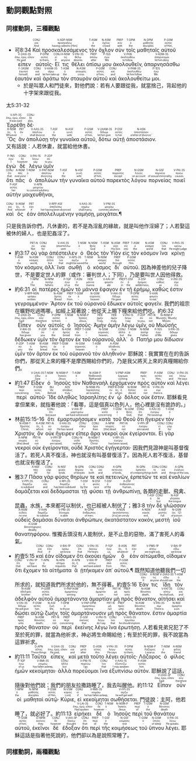## 動詞觀點對照

### 同樣動詞，三種觀點
- <rt>可8:34</rt> <RUBY><ruby><ruby>Καὶ<rt>And</rt></ruby><rt>καί</rt></ruby><rt>CONJ</rt></RUBY> <RUBY><ruby><ruby>προσκαλεσάμενος<rt>having called to [Him]</rt></ruby><rt>προσκαλέω</rt></ruby><rt>V-ADP-NSM</rt></RUBY> <RUBY><ruby><ruby>τὸν<rt>the</rt></ruby><rt>ὁ</rt></ruby><rt>T-ASM</rt></RUBY> <RUBY><ruby><ruby>ὄχλον<rt>crowd</rt></ruby><rt>ὄχλος</rt></ruby><rt>N-ASM</rt></RUBY> <RUBY><ruby><ruby>σὺν<rt>with</rt></ruby><rt>σύν</rt></ruby><rt>PREP</rt></RUBY> <RUBY><ruby><ruby>τοῖς<rt>the</rt></ruby><rt>ὁ</rt></ruby><rt>T-DPM</rt></RUBY> <RUBY><ruby><ruby>μαθηταῖς<rt>disciples</rt></ruby><rt>μαθητής</rt></ruby><rt>N-DPM</rt></RUBY> <RUBY><ruby><ruby>αὐτοῦ<rt>of Him‚</rt></ruby><rt>αὐτός</rt></ruby><rt>P-GSM</rt></RUBY> <RUBY><ruby><ruby>εἶπεν<rt>He said</rt></ruby><rt>ἔπω, ἐρῶ, εἶπον</rt></ruby><rt>V-2AAI-3S</rt></RUBY> <RUBY><ruby><ruby>αὐτοῖς·<rt>to them‚</rt></ruby><rt>αὐτός</rt></ruby><rt>P-DPM</rt></RUBY> <RUBY><ruby><ruby>Εἴ<rt>If</rt></ruby><rt>εἰ</rt></ruby><rt>CONJ</rt></RUBY> <RUBY><ruby><ruby>τις<rt>anyone</rt></ruby><rt>τις</rt></ruby><rt>X-NSM</rt></RUBY> <RUBY><ruby><ruby>θέλει<rt>desires</rt></ruby><rt>θέλω</rt></ruby><rt>V-PAI-3S</rt></RUBY> <RUBY><ruby><ruby>ὀπίσω<rt>after</rt></ruby><rt>ὀπίσω</rt></ruby><rt>PREP</rt></RUBY> <RUBY><ruby><ruby>μου<rt>Me</rt></ruby><rt>ἐγώ</rt></ruby><rt>P-1GS</rt></RUBY> <RUBY><ruby><ruby>ἀκολουθεῖν‚<rt>to follow‚</rt></ruby><rt>ἀκολουθέω</rt></ruby><rt>V-PAN</rt></RUBY> <RUBY><ruby><ruby>ἀπαρνησάσθω<rt>let him deny</rt></ruby><rt>ἀπαρνέομαι</rt></ruby><rt>V-ADM-3S</rt></RUBY> <RUBY><ruby><ruby>ἑαυτὸν<rt>himself‚</rt></ruby><rt>ἑαυτοῦ</rt></ruby><rt>F-3ASM</rt></RUBY> <RUBY><ruby><ruby>καὶ<rt>and</rt></ruby><rt>καί</rt></ruby><rt>CONJ</rt></RUBY> <RUBY><ruby><ruby>ἀράτω<rt>let him take up</rt></ruby><rt>αἴρω</rt></ruby><rt>V-AAM-3S</rt></RUBY> <RUBY><ruby><ruby>τὸν<rt>the</rt></ruby><rt>ὁ</rt></ruby><rt>T-ASM</rt></RUBY> <RUBY><ruby><ruby>σταυρὸν<rt>cross</rt></ruby><rt>σταυρός</rt></ruby><rt>N-ASM</rt></RUBY> <RUBY><ruby><ruby>αὐτοῦ<rt>of him‚</rt></ruby><rt>αὐτός</rt></ruby><rt>P-GSM</rt></RUBY> <RUBY><ruby><ruby>καὶ<rt>and</rt></ruby><rt>καί</rt></ruby><rt>CONJ</rt></RUBY> <RUBY><ruby><ruby>ἀκολουθείτω<rt>let him follow</rt></ruby><rt>ἀκολουθέω</rt></ruby><rt>V-PAM-3S</rt></RUBY> <RUBY><ruby><ruby>μοι.<rt>Me.</rt></ruby><rt>ἐγώ</rt></ruby><rt>P-1DS</rt></RUBY> 
	- <rt>於是叫眾人和門徒來，對他們說：若有人要跟從我，就當捨己，背起他的十字架來跟從我。</rt>

太5:31-32  

<RUBY><ruby><ruby>Ἐρρέθη<rt>It was said</rt></ruby><rt>ἔπω, ἐρῶ, εἶπον</rt></ruby><rt>V-API-3S</rt></RUBY> <RUBY><ruby><ruby>δέ·<rt>also‚</rt></ruby><rt>δέ</rt></ruby><rt>CONJ</rt></RUBY>  
<RUBY><ruby><ruby>Ὃς<rt>Whoever</rt></ruby><rt>ὅς, ἥ</rt></ruby><rt>R-NSM</rt></RUBY> <RUBY><ruby><ruby>ἂν<rt>‑</rt></ruby><rt>ἄν</rt></ruby><rt>PRT</rt></RUBY> <RUBY><ruby><ruby>ἀπολύσῃ<rt>shall divorce</rt></ruby><rt>ἀπολύω</rt></ruby><rt>V-AAS-3S</rt></RUBY> <RUBY><ruby><ruby>τὴν<rt>the</rt></ruby><rt>ὁ</rt></ruby><rt>T-ASF</rt></RUBY> <RUBY><ruby><ruby>γυναῖκα<rt>wife</rt></ruby><rt>γυνή</rt></ruby><rt>N-ASF</rt></RUBY> <RUBY><ruby><ruby>αὐτοῦ‚<rt>of him‚</rt></ruby><rt>αὐτός</rt></ruby><rt>P-GSM</rt></RUBY> <RUBY><ruby><ruby>δότω<rt>let him give</rt></ruby><rt>δίδωμι</rt></ruby><rt>V-2AAM-3S</rt></RUBY> <RUBY><ruby><ruby>αὐτῇ<rt>to her</rt></ruby><rt>αὐτός</rt></ruby><rt>P-DSF</rt></RUBY> <RUBY><ruby><ruby>ἀποστάσιον.<rt>a letter of divorce.’</rt></ruby><rt>ἀποστάσιον</rt></ruby><rt>N-ASN</rt></RUBY>  
又有話說：人若休妻，就當給他休書。  

<RUBY><ruby><ruby>ἐγὼ<rt>I</rt></ruby><rt>ἐγώ</rt></ruby><rt>P-1NS</rt></RUBY> <RUBY><ruby><ruby>δὲ<rt>however</rt></ruby><rt>δέ</rt></ruby><rt>CONJ</rt></RUBY> <RUBY><ruby><ruby>λέγω<rt>say</rt></ruby><rt>λέγω</rt></ruby><rt>V-PAI-1S</rt></RUBY> <RUBY><ruby><ruby>ὑμῖν<rt>to you</rt></ruby><rt>σύ</rt></ruby><rt>P-2DP</rt></RUBY>  
<RUBY><ruby><ruby>ὅτι<rt>that</rt></ruby><rt>ὅτι</rt></ruby><rt>CONJ</rt></RUBY> <RUBY><ruby><ruby>πᾶς<rt>everyone</rt></ruby><rt>πᾶς</rt></ruby><rt>A-NSM</rt></RUBY> <RUBY><ruby><ruby>ὁ<rt>‑</rt></ruby><rt>ὁ</rt></ruby><rt>T-NSM</rt></RUBY> <RUBY><ruby><ruby>ἀπολύων<rt>divorcing</rt></ruby><rt>ἀπολύω</rt></ruby><rt>V-PAP-NSM</rt></RUBY> <RUBY><ruby><ruby>τὴν<rt>the</rt></ruby><rt>ὁ</rt></ruby><rt>T-ASF</rt></RUBY> <RUBY><ruby><ruby>γυναῖκα<rt>wife</rt></ruby><rt>γυνή</rt></ruby><rt>N-ASF</rt></RUBY> <RUBY><ruby><ruby>αὐτοῦ<rt>of him‚</rt></ruby><rt>αὐτός</rt></ruby><rt>P-GSM</rt></RUBY> <RUBY><ruby><ruby>παρεκτὸς<rt>except</rt></ruby><rt>παρεκτός</rt></ruby><rt>PREP</rt></RUBY> <RUBY><ruby><ruby>λόγου<rt>on account</rt></ruby><rt>λόγος</rt></ruby><rt>N-GSM</rt></RUBY> <RUBY><ruby><ruby>πορνείας<rt>of sexual immorality‚</rt></ruby><rt>πορνεία</rt></ruby><rt>N-GSF</rt></RUBY> <RUBY><ruby><ruby>ποιεῖ<rt>causes</rt></ruby><rt>ποιέω</rt></ruby><rt>V-PAI-3S</rt></RUBY> <RUBY><ruby><ruby>αὐτὴν<rt>her</rt></ruby><rt>αὐτός</rt></ruby><rt>P-ASF</rt></RUBY> <RUBY><ruby><ruby>μοιχευθῆναι‚<rt>to commit adultery.</rt></ruby><rt>μοιχεύω</rt></ruby><rt>V-APN</rt></RUBY>  

<RUBY><ruby><ruby>καὶ<rt>And</rt></ruby><rt>καί</rt></ruby><rt>CONJ</rt></RUBY> <RUBY><ruby><ruby>ὃς<rt>whoever</rt></ruby><rt>ὅς, ἥ</rt></ruby><rt>R-NSM</rt></RUBY> <RUBY><ruby><ruby>ἐὰν<rt>if</rt></ruby><rt>ἐάν</rt></ruby><rt>PRT</rt></RUBY> <RUBY><ruby><ruby>ἀπολελυμένην<rt>her having been divorced</rt></ruby><rt>ἀπολείπω</rt></ruby><rt>V-RPP-ASF</rt></RUBY> <RUBY><ruby><ruby>γαμήσῃ‚<rt>shall marry‚</rt></ruby><rt>γαμέω</rt></ruby><rt>V-AAS-3S</rt></RUBY> <RUBY><ruby><ruby>μοιχᾶται.¶<rt>commits adultery.</rt></ruby><rt>μοιχάω</rt></ruby><rt>V-PNI-3S</rt></RUBY>   

只是我告訴你們，凡休妻的，若不是為淫亂的緣故，就是叫他作淫婦了；人若娶這被休的婦人，也是犯姦淫了。



- <rt>約3:17</rt> <RUBY><ruby><ruby>οὐ<rt>Not</rt></ruby><rt>οὐ</rt></ruby><rt>PRT-N</rt></RUBY> <RUBY><ruby><ruby>γὰρ<rt>for</rt></ruby><rt>γάρ</rt></ruby><rt>CONJ</rt></RUBY> <RUBY><ruby><ruby>ἀπέστειλεν<rt>sent</rt></ruby><rt>ἀποστέλλω</rt></ruby><rt>V-AAI-3S</rt></RUBY> <RUBY><ruby><ruby>ὁ<rt>‑</rt></ruby><rt>ὁ</rt></ruby><rt>T-NSM</rt></RUBY> <RUBY><ruby><ruby>Θεὸς<rt>God</rt></ruby><rt>θεός</rt></ruby><rt>N-NSM</rt></RUBY> <RUBY><ruby><ruby>τὸν<rt>‑</rt></ruby><rt>ὁ</rt></ruby><rt>T-ASM</rt></RUBY> <RUBY><ruby><ruby>Υἱὸν<rt>His Son</rt></ruby><rt>υἱός</rt></ruby><rt>N-ASM</rt></RUBY> <RUBY><ruby><ruby>εἰς<rt>into</rt></ruby><rt>εἰς</rt></ruby><rt>PREP</rt></RUBY> <RUBY><ruby><ruby>τὸν<rt>the</rt></ruby><rt>ὁ</rt></ruby><rt>T-ASM</rt></RUBY> <RUBY><ruby><ruby>κόσμον<rt>world</rt></ruby><rt>κόσμος</rt></ruby><rt>N-ASM</rt></RUBY> <RUBY><ruby><ruby>ἵνα<rt>that</rt></ruby><rt>ἵνα</rt></ruby><rt>CONJ</rt></RUBY> <RUBY><ruby><ruby>κρίνῃ<rt>He might judge</rt></ruby><rt>κρίνω</rt></ruby><rt>V-PAS-3S</rt></RUBY> <RUBY><ruby><ruby>τὸν<rt>the</rt></ruby><rt>ὁ</rt></ruby><rt>T-ASM</rt></RUBY> <RUBY><ruby><ruby>κόσμον‚<rt>world‚</rt></ruby><rt>κόσμος</rt></ruby><rt>N-ASM</rt></RUBY> <RUBY><ruby><ruby>ἀλλ᾽<rt>but</rt></ruby><rt>ἀλλά</rt></ruby><rt>CONJ</rt></RUBY> <RUBY><ruby><ruby>ἵνα<rt>that</rt></ruby><rt>ἵνα</rt></ruby><rt>CONJ</rt></RUBY> <RUBY><ruby><ruby>σωθῇ<rt>might be saved</rt></ruby><rt>σῴζω</rt></ruby><rt>V-APS-3S</rt></RUBY> <RUBY><ruby><ruby>ὁ<rt>the</rt></ruby><rt>ὁ</rt></ruby><rt>T-NSM</rt></RUBY> <RUBY><ruby><ruby>κόσμος<rt>world</rt></ruby><rt>κόσμος</rt></ruby><rt>N-NSM</rt></RUBY> <RUBY><ruby><ruby>δι᾽<rt>through</rt></ruby><rt>διά</rt></ruby><rt>PREP</rt></RUBY> <RUBY><ruby><ruby>αὐτοῦ.<rt>Him.</rt></ruby><rt>αὐτός</rt></ruby><rt>P-GSM</rt></RUBY> <rt>因為神差他的兒子降世，不是要定世人的罪（或作：審判世人；下同），乃是要叫世人因他得救。</rt>
- <rt>約6:31</rt> <RUBY><ruby><ruby>οἱ<rt>The</rt></ruby><rt>ὁ</rt></ruby><rt>T-NPM</rt></RUBY> <RUBY><ruby><ruby>πατέρες<rt>fathers</rt></ruby><rt>πατήρ</rt></ruby><rt>N-NPM</rt></RUBY> <RUBY><ruby><ruby>ἡμῶν<rt>of us</rt></ruby><rt>ἐγώ</rt></ruby><rt>P-1GP</rt></RUBY> <RUBY><ruby><ruby>τὸ<rt>the</rt></ruby><rt>ὁ</rt></ruby><rt>T-ASN</rt></RUBY> <RUBY><ruby><ruby>μάννα<rt>manna</rt></ruby><rt>μάννα</rt></ruby><rt>HEB</rt></RUBY> <RUBY><ruby><ruby>ἔφαγον<rt>ate</rt></ruby><rt>φαγεῖν</rt></ruby><rt>V-AAI-3P</rt></RUBY> <RUBY><ruby><ruby>ἐν<rt>in</rt></ruby><rt>ἐν</rt></ruby><rt>PREP</rt></RUBY> <RUBY><ruby><ruby>τῇ<rt>the</rt></ruby><rt>ὁ</rt></ruby><rt>T-DSF</rt></RUBY> <RUBY><ruby><ruby>ἐρήμῳ‚<rt>wilderness‚</rt></ruby><rt>ἔρημος</rt></ruby><rt>A-DSF</rt></RUBY> <RUBY><ruby><ruby>καθώς<rt>as</rt></ruby><rt>καθώς</rt></ruby><rt>CONJ</rt></RUBY> <RUBY><ruby><ruby>ἐστιν<rt>it is</rt></ruby><rt>εἰμί</rt></ruby><rt>V-PAI-3S</rt></RUBY> <RUBY><ruby><ruby>γεγραμμένον·<rt>written:</rt></ruby><rt>γράφω</rt></ruby><rt>V-RPP-NSN</rt></RUBY> <RUBY><ruby><ruby>Ἄρτον<rt>Bread</rt></ruby><rt>ἄρτος</rt></ruby><rt>N-ASM</rt></RUBY> <RUBY><ruby><ruby>ἐκ<rt>from</rt></ruby><rt>ἐκ</rt></ruby><rt>PREP</rt></RUBY> <RUBY><ruby><ruby>τοῦ<rt>‑</rt></ruby><rt>ὁ</rt></ruby><rt>T-GSM</rt></RUBY> <RUBY><ruby><ruby>οὐρανοῦ<rt>heaven</rt></ruby><rt>οὐρανός</rt></ruby><rt>N-GSM</rt></RUBY> <RUBY><ruby><ruby>ἔδωκεν<rt>He gave</rt></ruby><rt>δίδωμι</rt></ruby><rt>V-AAI-3S</rt></RUBY> <RUBY><ruby><ruby>αὐτοῖς<rt>them</rt></ruby><rt>αὐτός</rt></ruby><rt>P-DPM</rt></RUBY> <RUBY><ruby><ruby>φαγεῖν.<rt>to eat.’</rt></ruby><rt>φαγεῖν</rt></ruby><rt>V-AAN</rt></RUBY> <rt>我們的祖宗在曠野吃過嗎哪，如經上寫著說：他從天上賜下糧來給他們吃。</rt><rt>約6:32</rt> <RUBY><ruby><ruby>Εἶπεν<rt>Said</rt></ruby><rt>ἔπω, ἐρῶ, εἶπον</rt></ruby><rt>V-2AAI-3S</rt></RUBY> <RUBY><ruby><ruby>οὖν<rt>therefore</rt></ruby><rt>οὖν</rt></ruby><rt>CONJ</rt></RUBY> <RUBY><ruby><ruby>αὐτοῖς<rt>to them</rt></ruby><rt>αὐτός</rt></ruby><rt>P-DPM</rt></RUBY> <RUBY><ruby><ruby>ὁ<rt>‑</rt></ruby><rt>ὁ</rt></ruby><rt>T-NSM</rt></RUBY> <RUBY><ruby><ruby>Ἰησοῦς·<rt>Jesus‚</rt></ruby><rt>Ἰησοῦς</rt></ruby><rt>N-NSM-P</rt></RUBY> <RUBY><ruby><ruby>Ἀμὴν<rt>Truly‚</rt></ruby><rt>ἀμήν</rt></ruby><rt>HEB</rt></RUBY> <RUBY><ruby><ruby>ἀμὴν<rt>truly‚</rt></ruby><rt>ἀμήν</rt></ruby><rt>HEB</rt></RUBY> <RUBY><ruby><ruby>λέγω<rt>I say</rt></ruby><rt>λέγω</rt></ruby><rt>V-PAI-1S</rt></RUBY> <RUBY><ruby><ruby>ὑμῖν‚<rt>to you‚</rt></ruby><rt>σύ</rt></ruby><rt>P-2DP</rt></RUBY> <RUBY><ruby><ruby>οὐ<rt>not</rt></ruby><rt>οὐ</rt></ruby><rt>PRT-N</rt></RUBY> <RUBY><ruby><ruby>Μωϋσῆς<rt>Moses</rt></ruby><rt>Μωϋσῆς, Μωσῆς</rt></ruby><rt>N-NSM-P</rt></RUBY> <RUBY><ruby><ruby>δέδωκεν<rt>has given</rt></ruby><rt>δίδωμι</rt></ruby><rt>V-RAI-3S</rt></RUBY> <RUBY><ruby><ruby>ὑμῖν<rt>you</rt></ruby><rt>σύ</rt></ruby><rt>P-2DP</rt></RUBY> <RUBY><ruby><ruby>τὸν<rt>the</rt></ruby><rt>ὁ</rt></ruby><rt>T-ASM</rt></RUBY> <RUBY><ruby><ruby>ἄρτον<rt>bread</rt></ruby><rt>ἄρτος</rt></ruby><rt>N-ASM</rt></RUBY> <RUBY><ruby><ruby>ἐκ<rt>from</rt></ruby><rt>ἐκ</rt></ruby><rt>PREP</rt></RUBY> <RUBY><ruby><ruby>τοῦ<rt>‑</rt></ruby><rt>ὁ</rt></ruby><rt>T-GSM</rt></RUBY> <RUBY><ruby><ruby>οὐρανοῦ‚<rt>heaven‚</rt></ruby><rt>οὐρανός</rt></ruby><rt>N-GSM</rt></RUBY> <RUBY><ruby><ruby>ἀλλ᾽<rt>but</rt></ruby><rt>ἀλλά</rt></ruby><rt>CONJ</rt></RUBY> <RUBY><ruby><ruby>ὁ<rt>the</rt></ruby><rt>ὁ</rt></ruby><rt>T-NSM</rt></RUBY> <RUBY><ruby><ruby>Πατήρ<rt>Father</rt></ruby><rt>πατήρ</rt></ruby><rt>N-NSM</rt></RUBY> <RUBY><ruby><ruby>μου<rt>of Me</rt></ruby><rt>ἐγώ</rt></ruby><rt>P-1GS</rt></RUBY> <RUBY><ruby><ruby>δίδωσιν<rt>gives</rt></ruby><rt>δίδωμι</rt></ruby><rt>V-PAI-3S</rt></RUBY> <RUBY><ruby><ruby>ὑμῖν<rt>you</rt></ruby><rt>σύ</rt></ruby><rt>P-2DP</rt></RUBY> <RUBY><ruby><ruby>τὸν<rt>the</rt></ruby><rt>ὁ</rt></ruby><rt>T-ASM</rt></RUBY> <RUBY><ruby><ruby>ἄρτον<rt>bread</rt></ruby><rt>ἄρτος</rt></ruby><rt>N-ASM</rt></RUBY> <RUBY><ruby><ruby>ἐκ<rt>from</rt></ruby><rt>ἐκ</rt></ruby><rt>PREP</rt></RUBY> <RUBY><ruby><ruby>τοῦ<rt>‑</rt></ruby><rt>ὁ</rt></ruby><rt>T-GSM</rt></RUBY> <RUBY><ruby><ruby>οὐρανοῦ<rt>heaven</rt></ruby><rt>οὐρανός</rt></ruby><rt>N-GSM</rt></RUBY> <RUBY><ruby><ruby>τὸν<rt>‑</rt></ruby><rt>ὁ</rt></ruby><rt>T-ASM</rt></RUBY> <RUBY><ruby><ruby>ἀληθινόν·<rt>true.</rt></ruby><rt>ἀληθινός</rt></ruby><rt>A-ASM</rt></RUBY> <rt>耶穌說：我實實在在的告訴你們，那從天上來的糧不是摩西賜給你們的，乃是我父將天上來的真糧賜給你們。</rt>
- <rt>約1:47</rt> <RUBY><ruby><ruby>Εἶδεν<rt>Saw</rt></ruby><rt>εἴδω</rt></ruby><rt>V-2AAI-3S</rt></RUBY> <RUBY><ruby><ruby>ὁ<rt>‑</rt></ruby><rt>ὁ</rt></ruby><rt>T-NSM</rt></RUBY> <RUBY><ruby><ruby>Ἰησοῦς<rt>Jesus</rt></ruby><rt>Ἰησοῦς</rt></ruby><rt>N-NSM-P</rt></RUBY> <RUBY><ruby><ruby>τὸν<rt>‑</rt></ruby><rt>ὁ</rt></ruby><rt>T-ASM</rt></RUBY> <RUBY><ruby><ruby>Ναθαναὴλ<rt>Nathanael</rt></ruby><rt>Ναθαναήλ</rt></ruby><rt>N-ASM-P</rt></RUBY> <RUBY><ruby><ruby>ἐρχόμενον<rt>coming</rt></ruby><rt>ἔρχομαι</rt></ruby><rt>V-PNP-ASM</rt></RUBY> <RUBY><ruby><ruby>πρὸς<rt>to</rt></ruby><rt>πρός</rt></ruby><rt>PREP</rt></RUBY> <RUBY><ruby><ruby>αὐτὸν<rt>Him‚</rt></ruby><rt>αὐτός</rt></ruby><rt>P-ASM</rt></RUBY> <RUBY><ruby><ruby>καὶ<rt>and</rt></ruby><rt>καί</rt></ruby><rt>CONJ</rt></RUBY> <RUBY><ruby><ruby>λέγει<rt>He says</rt></ruby><rt>λέγω</rt></ruby><rt>V-PAI-3S</rt></RUBY> <RUBY><ruby><ruby>περὶ<rt>concerning</rt></ruby><rt>περί</rt></ruby><rt>PREP</rt></RUBY> <RUBY><ruby><ruby>αὐτοῦ·<rt>him‚</rt></ruby><rt>αὐτός</rt></ruby><rt>P-GSM</rt></RUBY> <RUBY><ruby><ruby>Ἴδε<rt>Behold</rt></ruby><rt>ἴδε</rt></ruby><rt>INJ</rt></RUBY> <RUBY><ruby><ruby>ἀληθῶς<rt>truly</rt></ruby><rt>ἀληθῶς</rt></ruby><rt>ADV</rt></RUBY> <RUBY><ruby><ruby>Ἰσραηλίτης<rt>an Israelite‚</rt></ruby><rt>Ἰσραηλίτης</rt></ruby><rt>N-NSM-PG</rt></RUBY> <RUBY><ruby><ruby>ἐν<rt>in</rt></ruby><rt>ἐν</rt></ruby><rt>PREP</rt></RUBY> <RUBY><ruby><ruby>ᾧ<rt>whom</rt></ruby><rt>ὅς, ἥ</rt></ruby><rt>R-DSM</rt></RUBY> <RUBY><ruby><ruby>δόλος<rt>deceit</rt></ruby><rt>δόλος</rt></ruby><rt>N-NSM</rt></RUBY> <RUBY><ruby><ruby>οὐκ<rt>not</rt></ruby><rt>οὐ</rt></ruby><rt>PRT-N</rt></RUBY> <RUBY><ruby><ruby>ἔστιν.<rt>there is.</rt></ruby><rt>εἰμί</rt></ruby><rt>V-PAI-3S</rt></RUBY> <rt>耶穌看見拿但業來，就指著他說：「看哪，這是個真以色列人，他心裡是沒有詭詐的。」</rt>
- <rt>林前15:15-16</rt> <RUBY><ruby><ruby>ὅτι<rt>because</rt></ruby><rt>ὅτι</rt></ruby><rt>CONJ</rt></RUBY> <RUBY><ruby><ruby>ἐμαρτυρήσαμεν<rt>we have witnessed</rt></ruby><rt>μαρτυρέω</rt></ruby><rt>V-AAI-1P</rt></RUBY> <RUBY><ruby><ruby>κατὰ<rt>concerning</rt></ruby><rt>κατά</rt></ruby><rt>PREP</rt></RUBY> <RUBY><ruby><ruby>τοῦ<rt>‑</rt></ruby><rt>ὁ</rt></ruby><rt>T-GSM</rt></RUBY> <RUBY><ruby><ruby>Θεοῦ<rt>God‚</rt></ruby><rt>θεός</rt></ruby><rt>N-GSM</rt></RUBY> <RUBY><ruby><ruby>ὅτι<rt>that</rt></ruby><rt>ὅτι</rt></ruby><rt>CONJ</rt></RUBY> <RUBY><ruby><ruby>ἤγειρεν<rt>He raised up</rt></ruby><rt>ἐγείρω</rt></ruby><rt>V-AAI-3S</rt></RUBY> <RUBY><ruby><ruby>τὸν<rt>‑</rt></ruby><rt>ὁ</rt></ruby><rt>T-ASM</rt></RUBY> <RUBY><ruby><ruby>Χριστόν‚<rt>Christ‚</rt></ruby><rt>Χριστός</rt></ruby><rt>N-ASM-T</rt></RUBY> <RUBY><ruby><ruby>ὃν<rt>whom</rt></ruby><rt>ὅς, ἥ</rt></ruby><rt>R-ASM</rt></RUBY> <RUBY><ruby><ruby>οὐκ<rt>not</rt></ruby><rt>οὐ</rt></ruby><rt>PRT-N</rt></RUBY> <RUBY><ruby><ruby>ἤγειρεν<rt>He has raised</rt></ruby><rt>ἐγείρω</rt></ruby><rt>V-AAI-3S</rt></RUBY> <RUBY><ruby><ruby>εἴπερ<rt>if</rt></ruby><rt>εἴπερ</rt></ruby><rt>CONJ</rt></RUBY> <RUBY><ruby><ruby>ἄρα<rt>then</rt></ruby><rt>ἄρα</rt></ruby><rt>CONJ</rt></RUBY> <RUBY><ruby><ruby>νεκροὶ<rt>[the] dead</rt></ruby><rt>νεκρός</rt></ruby><rt>A-NPM</rt></RUBY> <RUBY><ruby><ruby>οὐκ<rt>not</rt></ruby><rt>οὐ</rt></ruby><rt>PRT-N</rt></RUBY> <RUBY><ruby><ruby>ἐγείρονται.<rt>are raised.</rt></ruby><rt>ἐγείρω</rt></ruby><rt>V-PPI-3P</rt></RUBY> <RUBY><ruby><ruby>Εἰ<rt>If</rt></ruby><rt>εἰ</rt></ruby><rt>CONJ</rt></RUBY> <RUBY><ruby><ruby>γὰρ<rt>for</rt></ruby><rt>γάρ</rt></ruby><rt>CONJ</rt></RUBY> <RUBY><ruby><ruby>νεκροὶ<rt>[the] dead</rt></ruby><rt>νεκρός</rt></ruby><rt>A-NPM</rt></RUBY> <RUBY><ruby><ruby>οὐκ<rt>not</rt></ruby><rt>οὐ</rt></ruby><rt>PRT-N</rt></RUBY> <RUBY><ruby><ruby>ἐγείρονται‚<rt>are raised‚</rt></ruby><rt>ἐγείρω</rt></ruby><rt>V-PPI-3P</rt></RUBY> <RUBY><ruby><ruby>οὐδὲ<rt>neither</rt></ruby><rt>οὐδέ</rt></ruby><rt>CONJ-N</rt></RUBY> <RUBY><ruby><ruby>Χριστὸς<rt>Christ</rt></ruby><rt>Χριστός</rt></ruby><rt>N-NSM-T</rt></RUBY> <RUBY><ruby><ruby>ἐγήγερται·<rt>has been raised;</rt></ruby><rt>ἐγείρω</rt></ruby><rt>V-RPI-3S</rt></RUBY> <rt>因我們見證神是叫基督復活了。若死人真不復活，神也就沒有叫基督復活了。因為死人若不復活，基督也就沒有復活了。</rt>
- <rt>雅3:7</rt> <RUBY><ruby><ruby>Πᾶσα<rt>All</rt></ruby><rt>πᾶς</rt></ruby><rt>A-NSF</rt></RUBY> <RUBY><ruby><ruby>γὰρ<rt>for</rt></ruby><rt>γάρ</rt></ruby><rt>CONJ</rt></RUBY> <RUBY><ruby><ruby>φύσις<rt>kinds</rt></ruby><rt>φύσις</rt></ruby><rt>N-NSF</rt></RUBY> <RUBY><ruby><ruby>θηρίων<rt>of beasts</rt></ruby><rt>θηρίον</rt></ruby><rt>N-GPN</rt></RUBY> <RUBY><ruby><ruby>τε<rt>both</rt></ruby><rt>τε</rt></ruby><rt>CONJ</rt></RUBY> <RUBY><ruby><ruby>καὶ<rt>and</rt></ruby><rt>καί</rt></ruby><rt>CONJ</rt></RUBY> <RUBY><ruby><ruby>πετεινῶν‚<rt>of birds‚</rt></ruby><rt>πετεινός</rt></ruby><rt>A-GPN</rt></RUBY> <RUBY><ruby><ruby>ἑρπετῶν<rt>of creeping things</rt></ruby><rt>ἑρπετόν</rt></ruby><rt>N-GPN</rt></RUBY> <RUBY><ruby><ruby>τε<rt>both</rt></ruby><rt>τε</rt></ruby><rt>CONJ</rt></RUBY> <RUBY><ruby><ruby>καὶ<rt>and</rt></ruby><rt>καί</rt></ruby><rt>CONJ</rt></RUBY> <RUBY><ruby><ruby>ἐναλίων<rt>things of the sea‚</rt></ruby><rt>ἐνάλιος</rt></ruby><rt>A-GPN</rt></RUBY> <RUBY><ruby><ruby>δαμάζεται<rt>is subdued</rt></ruby><rt>δαμάζω</rt></ruby><rt>V-PPI-3S</rt></RUBY> <RUBY><ruby><ruby>καὶ<rt>and</rt></ruby><rt>καί</rt></ruby><rt>CONJ</rt></RUBY> <RUBY><ruby><ruby>δεδάμασται<rt>has been subdued</rt></ruby><rt>δαμάζω</rt></ruby><rt>V-RPI-3S</rt></RUBY> <RUBY><ruby><ruby>τῇ<rt>by the</rt></ruby><rt>ὁ</rt></ruby><rt>T-DSF</rt></RUBY> <RUBY><ruby><ruby>φύσει<rt>race</rt></ruby><rt>φύσις</rt></ruby><rt>N-DSF</rt></RUBY> <RUBY><ruby><ruby>τῇ<rt>of the</rt></ruby><rt>ὁ</rt></ruby><rt>T-DSF</rt></RUBY> <RUBY><ruby><ruby>ἀνθρωπίνῃ‚<rt>human‚</rt></ruby><rt>ἀνθρώπινος</rt></ruby><rt>A-DSF</rt></RUBY> <rt>各類的走獸、飛禽、昆蟲，水族，本來都可以制伏，也已經被人制伏了；</rt><rt>雅3:8</rt> <RUBY><ruby><ruby>τὴν<rt>‑</rt></ruby><rt>ὁ</rt></ruby><rt>T-ASF</rt></RUBY> <RUBY><ruby><ruby>δὲ<rt>but</rt></ruby><rt>δέ</rt></ruby><rt>CONJ</rt></RUBY> <RUBY><ruby><ruby>γλῶσσαν<rt>the tongue</rt></ruby><rt>γλῶσσα</rt></ruby><rt>N-ASF</rt></RUBY> <RUBY><ruby><ruby>οὐδεὶς<rt>no one</rt></ruby><rt>οὐδείς</rt></ruby><rt>A-NSM</rt></RUBY> <RUBY><ruby><ruby>δαμάσαι<rt>to subdue</rt></ruby><rt>δαμάζω</rt></ruby><rt>V-AAN</rt></RUBY> <RUBY><ruby><ruby>δύναται<rt>is able</rt></ruby><rt>δύναμαι</rt></ruby><rt>V-PNI-3S</rt></RUBY> <RUBY><ruby><ruby>ἀνθρώπων‚<rt>of men;</rt></ruby><rt>ἄνθρωπος</rt></ruby><rt>N-GPM</rt></RUBY> <RUBY><ruby><ruby>ἀκατάστατον<rt>[it is] an unruly</rt></ruby><rt>ἀκατάστατος</rt></ruby><rt>A-NSN</rt></RUBY> <RUBY><ruby><ruby>κακόν‚<rt>evil‚</rt></ruby><rt>κακός</rt></ruby><rt>A-NSN</rt></RUBY> <RUBY><ruby><ruby>μεστὴ<rt>full</rt></ruby><rt>μεστός</rt></ruby><rt>A-NSF</rt></RUBY> <RUBY><ruby><ruby>ἰοῦ<rt>of poison</rt></ruby><rt>ἰός (2)</rt></ruby><rt>N-GSM</rt></RUBY> <RUBY><ruby><ruby>θανατηφόρου.<rt>deadly.</rt></ruby><rt>θανατήφορος</rt></ruby><rt>A-GSM</rt></RUBY> <rt>惟獨舌頭沒有人能制伏，是不止息的惡物，滿了害死人的毒氣。</rt>
- <rt>約壹5:15</rt> <RUBY><ruby><ruby>καὶ<rt>And</rt></ruby><rt>καί</rt></ruby><rt>CONJ</rt></RUBY> <RUBY><ruby><ruby>ἐὰν<rt>if</rt></ruby><rt>ἐάν</rt></ruby><rt>CONJ</rt></RUBY> <RUBY><ruby><ruby>οἴδαμεν<rt>we know</rt></ruby><rt>ὁράω</rt></ruby><rt>V-RAI-1P</rt></RUBY> <RUBY><ruby><ruby>ὅτι<rt>that</rt></ruby><rt>ὅτι</rt></ruby><rt>CONJ</rt></RUBY> <RUBY><ruby><ruby>ἀκούει<rt>He hears</rt></ruby><rt>ἀκούω</rt></ruby><rt>V-PAI-3S</rt></RUBY> <RUBY><ruby><ruby>ἡμῶν<rt>us‚</rt></ruby><rt>ἐγώ</rt></ruby><rt>P-1GP</rt></RUBY> <RUBY><ruby><ruby>ὃ<rt>whatever</rt></ruby><rt>ὅς, ἥ</rt></ruby><rt>R-ASN</rt></RUBY> <RUBY><ruby><ruby>ἐὰν<rt>if</rt></ruby><rt>ἐάν</rt></ruby><rt>PRT</rt></RUBY> <RUBY><ruby><ruby>αἰτώμεθα‚<rt>we might ask‚</rt></ruby><rt>αἰτέω</rt></ruby><rt>V-PMS-1P</rt></RUBY> <RUBY><ruby><ruby>οἴδαμεν<rt>we know</rt></ruby><rt>εἴδω</rt></ruby><rt>V-RAI-1P</rt></RUBY> <RUBY><ruby><ruby>ὅτι<rt>that</rt></ruby><rt>ὅτι</rt></ruby><rt>CONJ</rt></RUBY> <RUBY><ruby><ruby>ἔχομεν<rt>we have</rt></ruby><rt>ἔχω</rt></ruby><rt>V-PAI-1P</rt></RUBY> <RUBY><ruby><ruby>τὰ<rt>the</rt></ruby><rt>ὁ</rt></ruby><rt>T-APN</rt></RUBY> <RUBY><ruby><ruby>αἰτήματα<rt>requests</rt></ruby><rt>αἴτημα</rt></ruby><rt>N-APN</rt></RUBY> <RUBY><ruby><ruby>ἃ<rt>that</rt></ruby><rt>ὅς, ἥ</rt></ruby><rt>R-APN</rt></RUBY> <RUBY><ruby><ruby>ᾐτήκαμεν<rt>we have asked</rt></ruby><rt>αἰτέω</rt></ruby><rt>V-RAI-1P</rt></RUBY> <RUBY><ruby><ruby>ἀπ᾽<rt>from</rt></ruby><rt>ἀπό</rt></ruby><rt>PREP</rt></RUBY> <RUBY><ruby><ruby>αὐτοῦ.¶<rt>Him.</rt></ruby><rt>αὐτός</rt></ruby><rt>P-GSM</rt></RUBY> <rt>既然知道他聽我們一切所求的，就知道我們所求於他的，無不得著。</rt><rt>約壹5:16</rt> <RUBY><ruby><ruby>Ἐάν<rt>If</rt></ruby><rt>ἐάν</rt></ruby><rt>CONJ</rt></RUBY> <RUBY><ruby><ruby>τις<rt>anyone</rt></ruby><rt>τις</rt></ruby><rt>X-NSM</rt></RUBY> <RUBY><ruby><ruby>ἴδῃ<rt>should see</rt></ruby><rt>εἴδω</rt></ruby><rt>V-2AAS-3S</rt></RUBY> <RUBY><ruby><ruby>τὸν<rt>the</rt></ruby><rt>ὁ</rt></ruby><rt>T-ASM</rt></RUBY> <RUBY><ruby><ruby>ἀδελφὸν<rt>brother</rt></ruby><rt>ἀδελφός</rt></ruby><rt>N-ASM</rt></RUBY> <RUBY><ruby><ruby>αὐτοῦ<rt>of him</rt></ruby><rt>αὐτός</rt></ruby><rt>P-GSM</rt></RUBY> <RUBY><ruby><ruby>ἁμαρτάνοντα<rt>sinning</rt></ruby><rt>ἁμαρτάνω</rt></ruby><rt>V-PAP-ASM</rt></RUBY> <RUBY><ruby><ruby>ἁμαρτίαν<rt>a sin</rt></ruby><rt>ἁμαρτία</rt></ruby><rt>N-ASF</rt></RUBY> <RUBY><ruby><ruby>μὴ<rt>not</rt></ruby><rt>μή</rt></ruby><rt>PRT-N</rt></RUBY> <RUBY><ruby><ruby>πρὸς<rt>unto</rt></ruby><rt>πρός</rt></ruby><rt>PREP</rt></RUBY> <RUBY><ruby><ruby>θάνατον‚<rt>death‚</rt></ruby><rt>θάνατος</rt></ruby><rt>N-ASM</rt></RUBY> <RUBY><ruby><ruby>αἰτήσει<rt>he shall ask‚</rt></ruby><rt>αἰτέω</rt></ruby><rt>V-FAI-3S</rt></RUBY> <RUBY><ruby><ruby>καὶ<rt>and</rt></ruby><rt>καί</rt></ruby><rt>CONJ</rt></RUBY> <RUBY><ruby><ruby>δώσει<rt>He will give</rt></ruby><rt>δίδωμι</rt></ruby><rt>V-FAI-3S</rt></RUBY> <RUBY><ruby><ruby>αὐτῷ<rt>him</rt></ruby><rt>αὐτός</rt></ruby><rt>P-DSM</rt></RUBY> <RUBY><ruby><ruby>ζωήν‚<rt>life‚</rt></ruby><rt>ζωή</rt></ruby><rt>N-ASF</rt></RUBY> <RUBY><ruby><ruby>τοῖς<rt>to those</rt></ruby><rt>ὁ</rt></ruby><rt>T-DPM</rt></RUBY> <RUBY><ruby><ruby>ἁμαρτάνουσιν<rt>sinning</rt></ruby><rt>ἁμαρτάνω</rt></ruby><rt>V-PAP-DPM</rt></RUBY> <RUBY><ruby><ruby>μὴ<rt>not</rt></ruby><rt>μή</rt></ruby><rt>PRT-N</rt></RUBY> <RUBY><ruby><ruby>πρὸς<rt>unto</rt></ruby><rt>πρός</rt></ruby><rt>PREP</rt></RUBY> <RUBY><ruby><ruby>θάνατον.<rt>death.</rt></ruby><rt>θάνατος</rt></ruby><rt>N-ASM</rt></RUBY> <RUBY><ruby><ruby>ἔστιν<rt>There is</rt></ruby><rt>εἰμί</rt></ruby><rt>V-PAI-3S</rt></RUBY> <RUBY><ruby><ruby>ἁμαρτία<rt>a sin</rt></ruby><rt>ἁμαρτία</rt></ruby><rt>N-NSF</rt></RUBY> <RUBY><ruby><ruby>πρὸς<rt>unto</rt></ruby><rt>πρός</rt></ruby><rt>PREP</rt></RUBY> <RUBY><ruby><ruby>θάνατον·<rt>death;</rt></ruby><rt>θάνατος</rt></ruby><rt>N-ASM</rt></RUBY> <RUBY><ruby><ruby>οὐ<rt>not</rt></ruby><rt>οὐ</rt></ruby><rt>PRT-N</rt></RUBY> <RUBY><ruby><ruby>περὶ<rt>concerning</rt></ruby><rt>περί</rt></ruby><rt>PREP</rt></RUBY> <RUBY><ruby><ruby>ἐκείνης<rt>that</rt></ruby><rt>ἐκεῖνος</rt></ruby><rt>D-GSF</rt></RUBY> <RUBY><ruby><ruby>λέγω<rt>do I say</rt></ruby><rt>λέγω</rt></ruby><rt>V-PAI-1S</rt></RUBY> <RUBY><ruby><ruby>ἵνα<rt>that</rt></ruby><rt>ἵνα</rt></ruby><rt>CONJ</rt></RUBY> <RUBY><ruby><ruby>ἐρωτήσῃ.<rt>he should implore.</rt></ruby><rt>ἐρωτάω</rt></ruby><rt>V-AAS-3S</rt></RUBY> <rt>人若看見弟兄犯了不至於死的罪，就當為他祈求，神必將生命賜給他；有至於死的罪，我不說當為這罪祈求。</rt>
- <rt>約11:11</rt> <RUBY><ruby><ruby>Ταῦτα<rt>These things</rt></ruby><rt>οὗτος</rt></ruby><rt>D-APN</rt></RUBY> <RUBY><ruby><ruby>εἶπεν‚<rt>He said‚</rt></ruby><rt>ἔπω, ἐρῶ, εἶπον</rt></ruby><rt>V-2AAI-3S</rt></RUBY> <RUBY><ruby><ruby>καὶ<rt>and</rt></ruby><rt>καί</rt></ruby><rt>CONJ</rt></RUBY> <RUBY><ruby><ruby>μετὰ<rt>after</rt></ruby><rt>μετά</rt></ruby><rt>PREP</rt></RUBY> <RUBY><ruby><ruby>τοῦτο<rt>this</rt></ruby><rt>οὗτος</rt></ruby><rt>D-ASN</rt></RUBY> <RUBY><ruby><ruby>λέγει<rt>He says</rt></ruby><rt>λέγω</rt></ruby><rt>V-PAI-3S</rt></RUBY> <RUBY><ruby><ruby>αὐτοῖς·<rt>to them‚</rt></ruby><rt>αὐτός</rt></ruby><rt>P-DPM</rt></RUBY> <RUBY><ruby><ruby>Λάζαρος<rt>Lazarus</rt></ruby><rt>Λάζαρος</rt></ruby><rt>N-NSM-P</rt></RUBY> <RUBY><ruby><ruby>ὁ<rt>the</rt></ruby><rt>ὁ</rt></ruby><rt>T-NSM</rt></RUBY> <RUBY><ruby><ruby>φίλος<rt>friend</rt></ruby><rt>φίλος</rt></ruby><rt>A-NSM</rt></RUBY> <RUBY><ruby><ruby>ἡμῶν<rt>of us</rt></ruby><rt>ἐγώ</rt></ruby><rt>P-1GP</rt></RUBY> <RUBY><ruby><ruby>κεκοίμηται·<rt>has fallen asleep‚</rt></ruby><rt>κοιμάω</rt></ruby><rt>V-RMI-3S</rt></RUBY> <RUBY><ruby><ruby>ἀλλὰ<rt>but</rt></ruby><rt>ἀλλά</rt></ruby><rt>CONJ</rt></RUBY> <RUBY><ruby><ruby>πορεύομαι<rt>I go</rt></ruby><rt>πορεύω</rt></ruby><rt>V-PNI-1S</rt></RUBY> <RUBY><ruby><ruby>ἵνα<rt>that</rt></ruby><rt>ἵνα</rt></ruby><rt>CONJ</rt></RUBY> <RUBY><ruby><ruby>ἐξυπνίσω<rt>I may awaken</rt></ruby><rt>ἐξυπνίζω</rt></ruby><rt>V-AAS-1S</rt></RUBY> <RUBY><ruby><ruby>αὐτόν.<rt>him.</rt></ruby><rt>αὐτός</rt></ruby><rt>P-ASM</rt></RUBY> <rt>耶穌說了這話，隨後對他們說：我們的朋友拉撒路睡了，我去叫醒他。</rt><rt>約11:12</rt> <RUBY><ruby><ruby>Εἶπαν<rt>Said</rt></ruby><rt>ἔπω, ἐρῶ, εἶπον</rt></ruby><rt>V-2AAI-3P</rt></RUBY> <RUBY><ruby><ruby>οὖν<rt>therefore</rt></ruby><rt>οὖν</rt></ruby><rt>CONJ</rt></RUBY> <RUBY><ruby><ruby>οἱ<rt>the</rt></ruby><rt>ὁ</rt></ruby><rt>T-NPM</rt></RUBY> <RUBY><ruby><ruby>μαθηταὶ<rt>disciples</rt></ruby><rt>μαθητής</rt></ruby><rt>N-NPM</rt></RUBY> <RUBY><ruby><ruby>αὐτῷ·<rt>of Him‚</rt></ruby><rt>αὐτός</rt></ruby><rt>P-DSM</rt></RUBY> <RUBY><ruby><ruby>Κύριε‚<rt>Lord‚</rt></ruby><rt>κύριος</rt></ruby><rt>N-VSM</rt></RUBY> <RUBY><ruby><ruby>εἰ<rt>if</rt></ruby><rt>εἰ</rt></ruby><rt>CONJ</rt></RUBY> <RUBY><ruby><ruby>κεκοίμηται<rt>he has fallen asleep‚</rt></ruby><rt>κοιμάω</rt></ruby><rt>V-RMI-3S</rt></RUBY> <RUBY><ruby><ruby>σωθήσεται.<rt>he will get well.</rt></ruby><rt>σῴζω</rt></ruby><rt>V-FPI-3S</rt></RUBY> <rt>門徒說：主阿，他若睡了，就必好了。</rt><rt>約11:13</rt> <RUBY><ruby><ruby>εἰρήκει<rt>Had spoken</rt></ruby><rt>ἔπω, ἐρῶ, εἶπον</rt></ruby><rt>V-LAI-3S</rt></RUBY> <RUBY><ruby><ruby>δὲ<rt>however</rt></ruby><rt>δέ</rt></ruby><rt>CONJ</rt></RUBY> <RUBY><ruby><ruby>ὁ<rt>‑</rt></ruby><rt>ὁ</rt></ruby><rt>T-NSM</rt></RUBY> <RUBY><ruby><ruby>Ἰησοῦς<rt>Jesus</rt></ruby><rt>Ἰησοῦς</rt></ruby><rt>N-NSM-P</rt></RUBY> <RUBY><ruby><ruby>περὶ<rt>of</rt></ruby><rt>περί</rt></ruby><rt>PREP</rt></RUBY> <RUBY><ruby><ruby>τοῦ<rt>the</rt></ruby><rt>ὁ</rt></ruby><rt>T-GSM</rt></RUBY> <RUBY><ruby><ruby>θανάτου<rt>death</rt></ruby><rt>θάνατος</rt></ruby><rt>N-GSM</rt></RUBY> <RUBY><ruby><ruby>αὐτοῦ‚<rt>of him;</rt></ruby><rt>αὐτός</rt></ruby><rt>P-GSM</rt></RUBY> <RUBY><ruby><ruby>ἐκεῖνοι<rt>they</rt></ruby><rt>ἐκεῖνος</rt></ruby><rt>D-NPM</rt></RUBY> <RUBY><ruby><ruby>δὲ<rt>however</rt></ruby><rt>δέ</rt></ruby><rt>CONJ</rt></RUBY> <RUBY><ruby><ruby>ἔδοξαν<rt>thought</rt></ruby><rt>δοκέω</rt></ruby><rt>V-AAI-3P</rt></RUBY> <RUBY><ruby><ruby>ὅτι<rt>that</rt></ruby><rt>ὅτι</rt></ruby><rt>CONJ</rt></RUBY> <RUBY><ruby><ruby>περὶ<rt>of</rt></ruby><rt>περί</rt></ruby><rt>PREP</rt></RUBY> <RUBY><ruby><ruby>τῆς<rt>the</rt></ruby><rt>ὁ</rt></ruby><rt>T-GSF</rt></RUBY> <RUBY><ruby><ruby>κοιμήσεως<rt>rest</rt></ruby><rt>κοίμησις</rt></ruby><rt>N-GSF</rt></RUBY> <RUBY><ruby><ruby>τοῦ<rt>‑</rt></ruby><rt>ὁ</rt></ruby><rt>T-GSM</rt></RUBY> <RUBY><ruby><ruby>ὕπνου<rt>of sleep</rt></ruby><rt>ὕπνος</rt></ruby><rt>N-GSM</rt></RUBY> <RUBY><ruby><ruby>λέγει.<rt>He speaks.</rt></ruby><rt>λέγω</rt></ruby><rt>V-PAI-3S</rt></RUBY> <rt>耶穌這話是指著他死說的，他們卻以為是說照常睡了。</rt>

### 同樣動詞，兩種觀點
